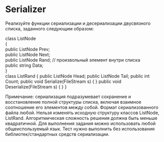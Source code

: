 # Serializer

Реализуйте функции сериализации и десериализации двусвязного списка, заданного
следующим образом:

class ListNode  
{  
  public ListNode Prev;  
  public ListNode Next;  
  public ListNode Rand; // произвольный элемент внутри списка  
  public string Data;  
}  
class ListRand
{
public ListNode Head;
public ListNode Tail;
public int Count;
public void Serialize(FileStream s)
{
}
public void Deserialize(FileStream s)
{
}
}

Примечание: сериализация подразумевает сохранение и восстановление полной структуры
списка, включая взаимное соотношение его элементов между собой. Формат
сериализованного файла любой.
Нельзя изменять исходную структуру классов ListNode, ListRand.
Алгоритмическая сложность решения должна быть меньше квадратичной.
Для выполнения задания можно использовать любой общеиспользуемый язык.
Тест нужно выполнить без использования библиотек/стандартных средств сериализации.
